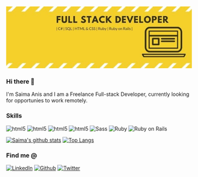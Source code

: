 
![banner](https://github.com/saimaAnis21/saimaAnis21/blob/main/my_banner.jpg)
### Hi there 👋
I'm Saima Anis and I am a Freelance Full-stack Developer, currently looking for opportunies to work remotely.

<h3>Skills</h3>
<p>
  <img alt="html5" src="https://img.shields.io/badge/-C%23-brightgreen" />
  <img alt="html5" src="https://img.shields.io/badge/-SQL-yellowgreen" />
  <img alt="html5" src="https://img.shields.io/badge/-HTML5-E34F26?style=flat-square&logo=html5&logoColor=white" />
  <img alt="html5" src="https://img.shields.io/badge/-CSS-red" />
  <img alt="Sass" src="https://img.shields.io/badge/-Sass-CC6699?style=flat-square&logo=sass&logoColor=white" />
  <img alt="Ruby" src="https://img.shields.io/badge/-Ruby-430098?style=flat-square&logo=ruby&logoColor=white" />
  <img alt="Ruby on Rails" src="https://img.shields.io/badge/-Rails-45b8d8?style=flat-square&logo=ruby&logoColor=white" />
    
</p>

[![Saima's github stats](https://github-readme-stats.vercel.app/api?username=saimaAnis21&show_icons=true&theme=buefy)](https://github.com/saimaAnis21/github-readme-stats) [![Top Langs](https://github-readme-stats.vercel.app/api/top-langs/?username=saimaAnis21&show_icons=true&theme=buefy&layout=compact)](https://github.com/saimaAnis21/github-readme-stats)



<h3>Find me @ </h3>
<p>
<a href="https://www.linkedin.com/in/saima-anis-3a07921b2/" target="_blank"><img alt="LinkedIn" src="https://img.shields.io/badge/linkedin-%230077B5.svg?&style=for-the-badge&logo=linkedin&logoColor=white" /></a>
<a href="https://github.com/saimaAnis21" target="_blank"><img alt="Github" src="https://img.shields.io/badge/GitHub-%2312100E.svg?&style=for-the-badge&logo=Github&logoColor=white" /></a>
<a href="https://twitter.com/SheTALKS6" target="_blank"><img alt="Twitter" src="https://img.shields.io/badge/twitter-%231DA1F2.svg?&style=for-the-badge&logo=twitter&logoColor=white" /></a>
</p>








